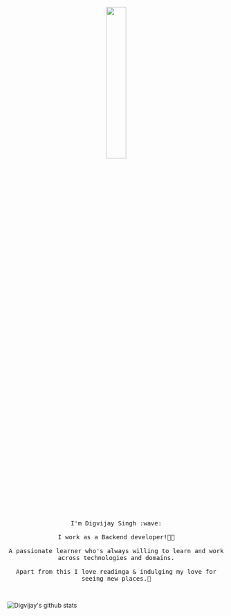 <p align="center">
  <img src="https://media.giphy.com/media/MeJgB3yMMwIaHmKD4z/giphy.gif" width="30%">
  <br><br>
  <samp>
    I'm Digvijay Singh :wave:
    <br><br>
    I work as a Backend developer!👨‍💻
    <br><br>
    A passionate learner who's always willing to learn and work across technologies and domains. 
    <br><br>
    Apart from this I love readinga & indulging my love for seeing new places.🤩
  </samp>
</p>

<br>



![Digvijay's github stats](https://github-readme-stats.vercel.app/api?username=digvijay-r&show_icons=true&title_color=fff&icon_color=79ff97&text_color=9f9f9f&bg_color=151515)
